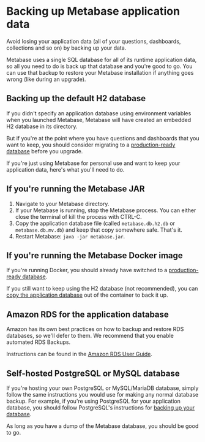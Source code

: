 # Backing up Metabase application data

Avoid losing your application data (all of your questions, dashboards, collections and so on) by backing up your data.

Metabase uses a single SQL database for all of its runtime application data, so all you need to do is back up that database and you're good to go. You can use that backup to restore your Metabase installation if anything goes wrong (like during an upgrade).

## Backing up the default H2 database

If you didn't specify an application database using environment variables when you launched Metabase, Metabase will have created an embedded H2 database in its directory.

But if you're at the point where you have questions and dashboards that you want to keep, you should consider migrating to a [production-ready database](migrating-from-h2.md) before you upgrade.

If you're just using Metabase for personal use and want to keep your application data, here's what you'll need to do.

## If you're running the Metabase JAR

1. Navigate to your Metabase directory.
2. If your Metabase is running, stop the Metabase process. You can either close the terminal of kill the process with CTRL-C.
3. Copy the application database file (called `metabase.db.h2.db` or `metabase.db.mv.db`) and keep that copy somewhere safe. That's it.
4. Restart Metabase: `java -jar metabase.jar`.

## If you're running the Metabase Docker image

If you're running Docker, you should already have switched to a [production-ready database](migrating-from-h2.md).

If you still want to keep using the H2 database (not recommended), you can [copy the application database](running-metabase-on-docker.md#copying-the-application-database) out of the container to back it up. 

## Amazon RDS for the application database

Amazon has its own best practices on how to backup and restore RDS databases, so we'll defer to them. We recommend that you enable automated RDS Backups.

Instructions can be found in the [Amazon RDS User Guide](http://docs.aws.amazon.com/AmazonRDS/latest/UserGuide/USER_WorkingWithAutomatedBackups.html).

## Self-hosted PostgreSQL or MySQL database

If you're hosting your own PostgreSQL or MySQL/MariaDB database, simply follow the same instructions you would use for making any normal database backup. For example, if you're using PostgreSQL for your application database, you should follow PostgreSQL's instructions for [backing up your database](https://www.postgresql.org/docs/current/backup.html).

As long as you have a dump of the Metabase database, you should be good to go.
